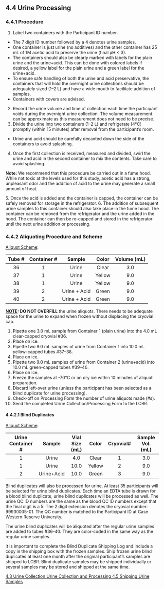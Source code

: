 ## 4.4 Urine Processing

### 4.4.1 Procedure

1. Label two containers with the Participant ID number.
 * The 7 digit ID number followed by a 4 denotes urine samples.
 * One container is just urine (no additives) and the other container has 25 mL of 1M acetic acid to preserve the urine (final pH < 3).
 * The containers should also be clearly marked with labels for the plain urine and the urine+acid. This can be done with colored labels if desired, a yellow label for the plain urine and a green label for the urine+acid.
 * To ensure safe handling of both the urine and acid preservative, the containers that will hold the overnight urine collections should be adequately sized (1–2 L) and have a wide mouth to facilitate addition of samples.
 * Containers with covers are advised.
2. Record the urine volume and time of collection each time the participant voids during the overnight urine collection.  The volume measurement can be approximate as this measurement does not need to be precise.
3. Divide the urine into two containers (1–2 L) and refrigerate (4°C) promptly (within 15 minutes) after removal from the participant’s room.
 * Urine and acid should be carefully decanted down the side of the containers to avoid splashing.
4. Once the first collection is received, measured and divided, swirl the urine and acid in the second container to mix the contents.  Take care to avoid splashing.
<div class="bs-callout bs-callout-info">
  <p>
    <strong>Note:</strong>
    We recommend that this procedure be carried out in a fume hood.  While not toxic at the levels used for this study, acetic acid has a strong, unpleasant odor and the addition of acid to the urine may generate a small amount of heat.
  </p>
</div>
5. Once the acid is added and the container is capped, the container can be safely removed for storage in the refrigerator.
6. The addition of subsequent urine samples to this container should also take place in the fume hood. The container can be removed from the refrigerator and the urine added in the hood. The container can then be re-capped and stored in the refrigerator until the next urine addition or processing.

### 4.4.2 Aliquoting Procedure and Scheme

<u>Aliquot Scheme</u>:

| Tube # | Container # | Sample       | Color  | Volume (mL) |
|:------:|:-----------:|:------------:|:------:|:-----------:|
| 36     | 1           | Urine        | Clear  | 3.0         |
| 37     | 1           | Urine        | Yellow | 9.0         |
| 38     | 1           | Urine        | Yellow | 9.0         |
| 39     | 2           | Urine + Acid | Green  | 9.0         |
| 40     | 2           | Urine + Acid | Green  | 9.0         |

**<u>NOTE</u>: DO NOT OVERFILL** the urine aliquots. There needs to be adequate space for the urine to expand when frozen without displacing the cryovial cap.

1. Pipette one 3.0 mL sample from Container 1 (plain urine) into the 4.0 mL clear-capped cryovial #36.
2. Place on ice.
3. Pipette two 9.0 mL samples of urine from Container 1 into 10.0 mL yellow-capped tubes #37–38.
4. Place on ice.
5. Pipette two 9.0 mL samples of urine from Container 2 (urine+acid) into 10.0 mL green-capped tubes #39–40.
6. Place on ice.
7. Freeze the samples at -70°C or on dry ice within 10 minutes of aliquot preparation.
8. Discard left-over urine (unless the participant has been selected as a blind duplicate for urine processing).
9. Check-off on Processing Form the number of urine aliquots made (#s).
10. Send the completed Urine Collection/Processing Form to the LCBR.

#### 4.4.2.1 Blind Duplicates

<u>Aliquot Scheme</u>:

| Urine Container # | Sample     | Vial Size (mL) | Color  | Cryovial# | Sample Vol. (mL) |
|:-----------------:|:----------:|:--------------:|:------:|:---------:|:----------------:|
| 1                 | Urine      | 4.0            | Clear  | 1         | 3.0              |
| 1                 | Urine      | 10.0           | Yellow | 2         | 9.0              |
| 2                 | Urine+Acid | 10.0           | Green  | 3         | 9.0              |

Blind duplicates will also be processed for urine.  At least 35 participants will be selected for urine blind duplicates.  Each time an EDTA tube is drawn for a blood blind duplicate, urine blind duplicates will be processed as well.  The urine QC ID numbers are the same as the blood QC ID numbers except that the final digit is a 5.  The 2 digit extension denotes the cryovial number: 99930005-01.  The QC number is matched to the Participant ID at Case Western Reserve University.

The urine blind duplicates will be aliquoted after the regular urine samples are added to tubes #36–40.   They are color-coded in the same way as the regular urine samples.

It is important to complete the Blind Duplicate Shipping Log and include a copy in the shipping box with the frozen samples.  Ship frozen urine blind duplicates at least one month after the original participant’s samples are shipped to LCBR.  Blind duplicate samples may be shipped individually or several samples may be stored and shipped at the same time.


<div class="center">
<div class="btn-group">
  <a href=":pages_path:/manuals/urine-collection-processing/4-03-urine-collection.md" class="btn btn-default">
    <span class="glyphicon glyphicon-chevron-left"></span>
    4.3 Urine Collection
  </a>

  <a href=":pages_path:/manuals/urine-collection-processing" class="btn btn-default">
    <span class="glyphicon glyphicon-chevron-up"></span>
    Urine Collection and Processing
  </a>

  <a href=":pages_path:/manuals/urine-collection-processing/4-05-shipping-urine-samples.md" class="btn btn-success">
    4.5 Shipping Urine Samples
    <span class="glyphicon glyphicon-chevron-right"></span>
  </a>
</div>
</div>
